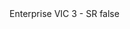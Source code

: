 <?xml version="1.0" encoding="UTF-8"?>
<CustomMetadata xmlns="http://soap.sforce.com/2006/04/metadata">
    <label>Enterprise VIC 3 - SR</label>
    <protected>false</protected>
</CustomMetadata>
